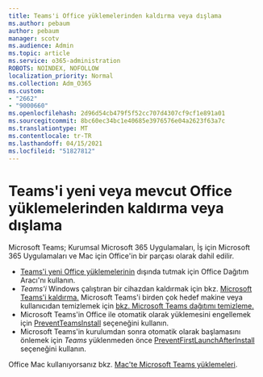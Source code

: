```yaml
---
title: Teams'i Office yüklemelerinden kaldırma veya dışlama
ms.author: pebaum
author: pebaum
manager: scotv
ms.audience: Admin
ms.topic: article
ms.service: o365-administration
ROBOTS: NOINDEX, NOFOLLOW
localization_priority: Normal
ms.collection: Adm_O365
ms.custom:
- "2662"
- "9000660"
ms.openlocfilehash: 2d96d54cb479f5f52cc707d4307cf9cf1e891a01
ms.sourcegitcommit: 8bc60ec34bc1e40685e3976576e04a2623f63a7c
ms.translationtype: MT
ms.contentlocale: tr-TR
ms.lasthandoff: 04/15/2021
ms.locfileid: "51827812"
---
```

# <a name="uninstall-or-exclude-teams-from-new-or-existing-office-installations"></a>Teams'i yeni veya mevcut Office yüklemelerinden kaldırma veya dışlama

Microsoft Teams; Kurumsal Microsoft 365 Uygulamaları, İş için Microsoft 365 Uygulamaları ve Mac için Office'in bir parçası olarak dahil edilir.

- [Teams'i yeni Office yüklemelerinin](https://docs.microsoft.com/deployoffice/teams-install#how-to-exclude-microsoft-teams-from-new-installations-of-microsoft-365-apps) dışında tutmak için Office Dağıtım Aracı'nı kullanın.
- *Teams'i* Windows çalıştıran bir cihazdan kaldırmak için bkz. [Microsoft Teams'i kaldırma.](https://support.office.com/article/3b159754-3c26-4952-abe7-57d27f5f4c81) Microsoft Teams'i birden çok hedef makine veya kullanıcıdan temizlemek için [bkz. Microsoft Teams dağıtımı temizleme.](https://docs.microsoft.com/microsoftteams/scripts/powershell-script-teams-deployment-clean-up)
- Microsoft Teams'in Office ile otomatik olarak yüklemesini engellemek için [PreventTeamsInstall](https://docs.microsoft.com/deployoffice/teams-install#use-group-policy-to-control-the-installation-of-microsoft-teams
) seçeneğini kullanın.
- Microsoft Teams'in kurulumdan sonra otomatik olarak başlamasını önlemek için *Teams* yüklenmeden önce [PreventFirstLaunchAfterInstall](https://docs.microsoft.com/deployoffice/teams-install#use-group-policy-to-prevent-microsoft-teams-from-starting-automatically-after-installation) seçeneğini kullanın.

Office Mac kullanıyorsanız bkz. [Mac'te Microsoft Teams yüklemeleri](https://docs.microsoft.com/deployoffice/teams-install#microsoft-teams-installations-on-a-mac).